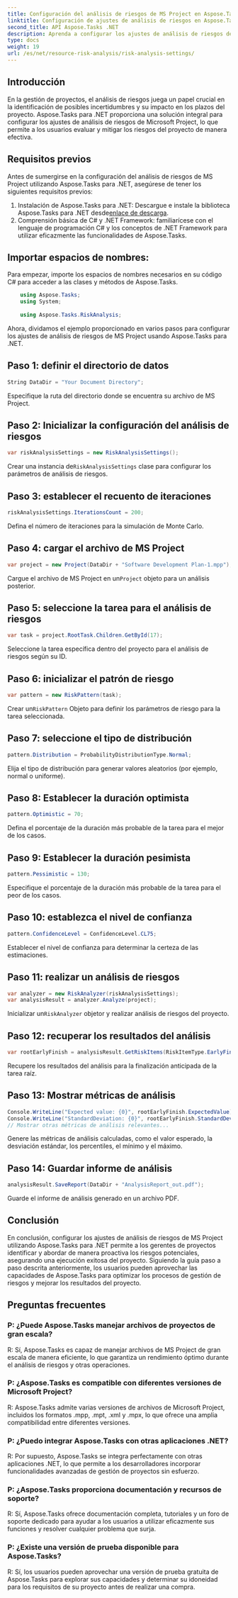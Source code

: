 ```yaml
---
title: Configuración del análisis de riesgos de MS Project en Aspose.Tasks
linktitle: Configuración de ajustes de análisis de riesgos en Aspose.Tasks
second_title: API Aspose.Tasks .NET
description: Aprenda a configurar los ajustes de análisis de riesgos de MS Project utilizando Aspose.Tasks para .NET. Mejore la eficiencia de la gestión de proyectos con técnicas avanzadas de evaluación de riesgos.
type: docs
weight: 19
url: /es/net/resource-risk-analysis/risk-analysis-settings/
---
```

## Introducción
En la gestión de proyectos, el análisis de riesgos juega un papel crucial en la identificación de posibles incertidumbres y su impacto en los plazos del proyecto. Aspose.Tasks para .NET proporciona una solución integral para configurar los ajustes de análisis de riesgos de Microsoft Project, lo que permite a los usuarios evaluar y mitigar los riesgos del proyecto de manera efectiva.
## Requisitos previos

Antes de sumergirse en la configuración del análisis de riesgos de MS Project utilizando Aspose.Tasks para .NET, asegúrese de tener los siguientes requisitos previos:
1.  Instalación de Aspose.Tasks para .NET: Descargue e instale la biblioteca Aspose.Tasks para .NET desde[enlace de descarga](https://releases.aspose.com/tasks/net/).
2. Comprensión básica de C# y .NET Framework: familiarícese con el lenguaje de programación C# y los conceptos de .NET Framework para utilizar eficazmente las funcionalidades de Aspose.Tasks.

## Importar espacios de nombres:
Para empezar, importe los espacios de nombres necesarios en su código C# para acceder a las clases y métodos de Aspose.Tasks.
```csharp
    using Aspose.Tasks;
    using System;
    
    using Aspose.Tasks.RiskAnalysis;
```

Ahora, dividamos el ejemplo proporcionado en varios pasos para configurar los ajustes de análisis de riesgos de MS Project usando Aspose.Tasks para .NET.
## Paso 1: definir el directorio de datos
```csharp
String DataDir = "Your Document Directory";
```
Especifique la ruta del directorio donde se encuentra su archivo de MS Project.
## Paso 2: Inicializar la configuración del análisis de riesgos
```csharp
var riskAnalysisSettings = new RiskAnalysisSettings();
```
 Crear una instancia de`RiskAnalysisSettings` clase para configurar los parámetros de análisis de riesgos.
## Paso 3: establecer el recuento de iteraciones
```csharp
riskAnalysisSettings.IterationsCount = 200;
```
Defina el número de iteraciones para la simulación de Monte Carlo.
## Paso 4: cargar el archivo de MS Project
```csharp
var project = new Project(DataDir + "Software Development Plan-1.mpp");
```
 Cargue el archivo de MS Project en un`Project` objeto para un análisis posterior.
## Paso 5: seleccione la tarea para el análisis de riesgos
```csharp
var task = project.RootTask.Children.GetById(17);
```
Seleccione la tarea específica dentro del proyecto para el análisis de riesgos según su ID.
## Paso 6: inicializar el patrón de riesgo
```csharp
var pattern = new RiskPattern(task);
```
 Crear un`RiskPattern` Objeto para definir los parámetros de riesgo para la tarea seleccionada.
## Paso 7: seleccione el tipo de distribución
```csharp
pattern.Distribution = ProbabilityDistributionType.Normal;
```
Elija el tipo de distribución para generar valores aleatorios (por ejemplo, normal o uniforme).
## Paso 8: Establecer la duración optimista
```csharp
pattern.Optimistic = 70;
```
Defina el porcentaje de la duración más probable de la tarea para el mejor de los casos.
## Paso 9: Establecer la duración pesimista
```csharp
pattern.Pessimistic = 130;
```
Especifique el porcentaje de la duración más probable de la tarea para el peor de los casos.
## Paso 10: establezca el nivel de confianza
```csharp
pattern.ConfidenceLevel = ConfidenceLevel.CL75;
```
Establecer el nivel de confianza para determinar la certeza de las estimaciones.
## Paso 11: realizar un análisis de riesgos
```csharp
var analyzer = new RiskAnalyzer(riskAnalysisSettings);
var analysisResult = analyzer.Analyze(project);
```
 Inicializar un`RiskAnalyzer` objetor y realizar análisis de riesgos del proyecto.
## Paso 12: recuperar los resultados del análisis
```csharp
var rootEarlyFinish = analysisResult.GetRiskItems(RiskItemType.EarlyFinish).Get(project.RootTask);
```
Recupere los resultados del análisis para la finalización anticipada de la tarea raíz.
## Paso 13: Mostrar métricas de análisis
```csharp
Console.WriteLine("Expected value: {0}", rootEarlyFinish.ExpectedValue);
Console.WriteLine("StandardDeviation: {0}", rootEarlyFinish.StandardDeviation);
// Mostrar otras métricas de análisis relevantes...
```
Genere las métricas de análisis calculadas, como el valor esperado, la desviación estándar, los percentiles, el mínimo y el máximo.
## Paso 14: Guardar informe de análisis
```csharp
analysisResult.SaveReport(DataDir + "AnalysisReport_out.pdf");
```
Guarde el informe de análisis generado en un archivo PDF.

## Conclusión
En conclusión, configurar los ajustes de análisis de riesgos de MS Project utilizando Aspose.Tasks para .NET permite a los gerentes de proyectos identificar y abordar de manera proactiva los riesgos potenciales, asegurando una ejecución exitosa del proyecto. Siguiendo la guía paso a paso descrita anteriormente, los usuarios pueden aprovechar las capacidades de Aspose.Tasks para optimizar los procesos de gestión de riesgos y mejorar los resultados del proyecto.
## Preguntas frecuentes
### P: ¿Puede Aspose.Tasks manejar archivos de proyectos de gran escala?
R: Sí, Aspose.Tasks es capaz de manejar archivos de MS Project de gran escala de manera eficiente, lo que garantiza un rendimiento óptimo durante el análisis de riesgos y otras operaciones.
### P: ¿Aspose.Tasks es compatible con diferentes versiones de Microsoft Project?
R: Aspose.Tasks admite varias versiones de archivos de Microsoft Project, incluidos los formatos .mpp, .mpt, .xml y .mpx, lo que ofrece una amplia compatibilidad entre diferentes versiones.
### P: ¿Puedo integrar Aspose.Tasks con otras aplicaciones .NET?
R: Por supuesto, Aspose.Tasks se integra perfectamente con otras aplicaciones .NET, lo que permite a los desarrolladores incorporar funcionalidades avanzadas de gestión de proyectos sin esfuerzo.
### P: ¿Aspose.Tasks proporciona documentación y recursos de soporte?
R: Sí, Aspose.Tasks ofrece documentación completa, tutoriales y un foro de soporte dedicado para ayudar a los usuarios a utilizar eficazmente sus funciones y resolver cualquier problema que surja.
### P: ¿Existe una versión de prueba disponible para Aspose.Tasks?
R: Sí, los usuarios pueden aprovechar una versión de prueba gratuita de Aspose.Tasks para explorar sus capacidades y determinar su idoneidad para los requisitos de su proyecto antes de realizar una compra.